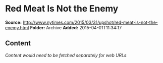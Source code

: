 # Red Meat Is Not the Enemy

**Source:** http://www.nytimes.com/2015/03/31/upshot/red-meat-is-not-the-enemy.html
**Folder:** Archive
**Added:** 2015-04-01T11:34:17




## Content
*Content would need to be fetched separately for web URLs*
